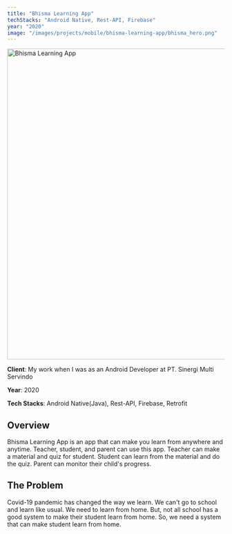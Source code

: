 ```yaml
---
title: "Bhisma Learning App"
techStacks: "Android Native, Rest-API, Firebase"
year: "2020"
image: "/images/projects/mobile/bhisma-learning-app/bhisma_hero.png"
---
```


<div className="flex items-center justify-center">
<img src="/images/projects/mobile/bhisma-learning-app/bhisma_hero.png" width="720" height="720" alt="Bhisma Learning App" >
</div>

**Client**: My work when I was as an Android Developer at PT. Sinergi Multi Servindo

**Year**: 2020

**Tech Stacks**: Android Native(Java), Rest-API, Firebase, Retrofit

## Overview

Bhisma Learning App is an app that can make you learn from anywhere and anytime. Teacher, student, and parent can use this app. Teacher can make a material and quiz for student. Student can learn from the material and do the quiz. Parent can monitor their child's progress.

## The Problem

Covid-19 pandemic has changed the way we learn. We can't go to school and learn like usual. We need to learn from home. But, not all school has a good system to make their student learn from home. So, we need a system that can make student learn from home.
